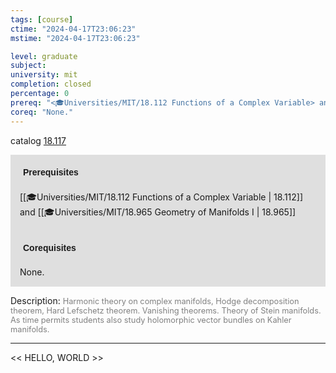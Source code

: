 ```yaml
---
tags: [course]
ctime: "2024-04-17T23:06:23"
mstime: "2024-04-17T23:06:23"

level: graduate
subject: 
university: mit
completion: closed
percentage: 0
prereq: "<🎓Universities/MIT/18.112 Functions of a Complex Variable> and <🎓Universities/MIT/18.965 Geometry of Manifolds I>"
coreq: "None."
---
```


catalog [18.117](http://student.mit.edu/catalog/m18a.html#18.117)

<span style="display: block; padding: 15px; background-color: rgb(100, 100, 100, 0.2);"><font id="m_prereq1702_0" style="display: block; font-family: Arial, sans-serif; font-weight: bold; padding: 5px">Prerequisites</font><br><span id="prereq1702_0">[[🎓Universities/MIT/18.112 Functions of a Complex Variable | 18.112]] and [[🎓Universities/MIT/18.965 Geometry of Manifolds I | 18.965]]</span></span>
<span style="display: block; padding: 15px; background-color: rgb(100, 100, 100, 0.2);"><font id="m_coreq1702_0" style="display: block; font-family: Arial, sans-serif; font-weight: bold; padding: 5px">Corequisites</font><br><span id="coreq1702_0">None.</span></span>

<font style="">Description:</font>
<font style="color: grey; font-size: 0.8rem;">Harmonic theory on complex manifolds, Hodge decomposition theorem, Hard Lefschetz theorem. Vanishing theorems. Theory of Stein manifolds. As time permits students also study holomorphic vector bundles on Kahler manifolds.</font>



---

<< HELLO, WORLD >>
